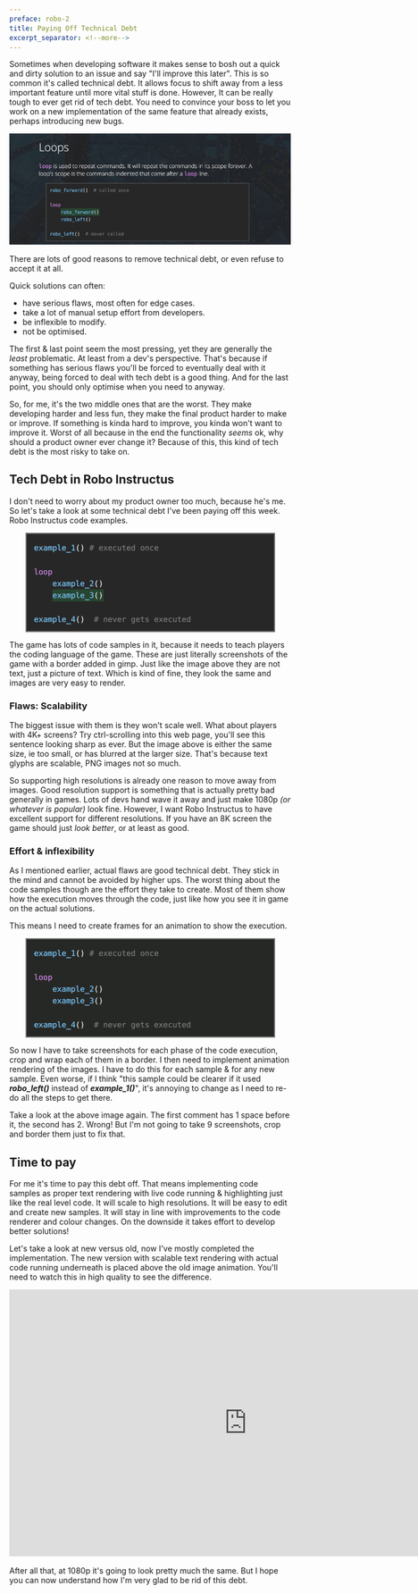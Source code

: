 ```yaml
---
preface: robo-2
title: Paying Off Technical Debt
excerpt_separator: <!--more-->
---
```

Sometimes when developing software it makes sense to bosh out a quick and dirty solution to an issue and say "I'll improve this later". This is so common it's called technical debt. It allows focus to shift away from a less important feature until more vital stuff is done. However, It can be really tough to ever get rid of tech debt. You need to convince your boss to let you work on a new implementation of the same feature that already exists, perhaps introducing new bugs.

![](/assets/2019-01-18/top.jpg)

<!--more-->

There are lots of good reasons to remove technical debt, or even refuse to accept it at all.

Quick solutions can often:
* have serious flaws, most often for edge cases.
* take a lot of manual setup effort from developers.
* be inflexible to modify.
* not be optimised.

The first & last point seem the most pressing, yet they are generally the _least_ problematic. At least from a dev's perspective. That's because if something has serious flaws you'll be forced to eventually deal with it anyway, being forced to deal with tech debt is a good thing. And for the last point, you should only optimise when you need to anyway.

So, for me, it's the two middle ones that are the worst. They make developing harder and less fun, they make the final product harder to make or improve. If something is kinda hard to improve, you kinda won't want to improve it. Worst of all because in the end the functionality _seems_ ok, why should a product owner ever change it? Because of this, this kind of tech debt is the most risky to take on.

## Tech Debt in Robo Instructus
I don't need to worry about my product owner too much, because he's me. So let's take a look at some technical debt I've been paying off this week. Robo Instructus code examples.

<p align="center">
  <img align="center" src="/assets/2019-01-18/code-sample.png" />
</p>

The game has lots of code samples in it, because it needs to teach players the coding language of the game. These are just literally screenshots of the game with a border added in gimp. Just like the image above they are not text, just a picture of text. Which is kind of fine, they look the same and images are very easy to render.

### Flaws: Scalability
The biggest issue with them is they won't scale well. What about players with 4K+ screens? Try ctrl-scrolling into this web page, you'll see this sentence looking sharp as ever. But the image above is either the same size, ie too small, or has blurred at the larger size. That's because text glyphs are scalable, PNG images not so much.

So supporting high resolutions is already one reason to move away from images. Good resolution support is something that is actually pretty bad generally in games. Lots of devs hand wave it away and just make 1080p _(or whatever is popular)_ look fine. However, I want Robo Instructus to have excellent support for different resolutions. If you have an 8K screen the game should just _look better_, or at least as good.

### Effort & inflexibility
As I mentioned earlier, actual flaws are good technical debt. They stick in the mind and cannot be avoided by higher ups. The worst thing about the code samples though are the effort they take to create. Most of them show how the execution moves through the code, just like how you see it in game on the actual solutions.

This means I need to create frames for an animation to show the execution.

<p align="center">
  <img align="center" src="/assets/2019-01-18/loop-anim.gif" />
</p>

So now I have to take screenshots for each phase of the code execution, crop and wrap each of them in a border. I then need to implement animation rendering of the images. I have to do this for each sample & for any new sample. Even worse, if I think "this sample could be clearer if it used ***robo_left()*** instead of ***example_1()***", it's annoying to change as I need to re-do all the steps to get there.

Take a look at the above image again. The first comment has 1 space before it, the second has 2. Wrong! But I'm not going to take 9 screenshots, crop and border them just to fix that.

## Time to pay
For me it's time to pay this debt off. That means implementing code samples as proper text rendering with live code running & highlighting just like the real level code. It will scale to high resolutions. It will be easy to edit and create new samples. It will stay in line with improvements to the code renderer and colour changes. On the downside it takes effort to develop better solutions!

Let's take a look at new versus old, now I've mostly completed the implementation. The new version with scalable text rendering with actual code running underneath is placed above the old image animation. You'll need to watch this in high quality to see the difference.

<div class="video-wrap">
  <iframe width="850" height="478"
    src="https://www.youtube-nocookie.com/embed/HvbirnLTAqQ"
    frameborder="0"
    allow="accelerometer; autoplay; encrypted-media; gyroscope; picture-in-picture"
    allowfullscreen>
  </iframe>
</div>

After all that, at 1080p it's going to look pretty much the same. But I hope you can now understand how I'm very glad to be rid of this debt.

